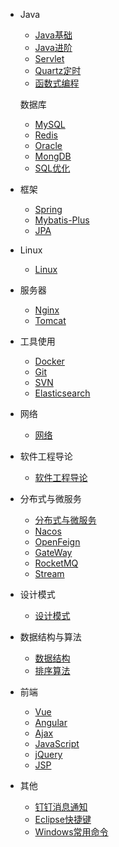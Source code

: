 
* Java
  - [Java基础](./docs/Java基础.md)
  - [Java进阶](./docs/Java进阶.md)
  - [Servlet](./docs/Servlet.md)
  - [Quartz定时](./docs/Quartz定时.md)
  - [函数式编程](./docs/函数式编程.md)
  
  数据库
  - [MySQL](./docs/MySQL.md)
  - [Redis](./docs/Redis数据库.md)
  - [Oracle](./docs/Oracle.md)
  - [MongDB](./docs/MongDB.md)
  - [SQL优化](./docs/SQL优化.md)
* 框架
  * [Spring](./docs/Spring.md)
  * [Mybatis-Plus](./docs/Mybatis-Plus.md)
  * [JPA](./docs/JPA.md)
  
* Linux
  
  - [Linux](./docs/Linux.md)
  
* 服务器
  - [Nginx](./docs/Nginx.md)
  - [Tomcat](./docs/Tomcat.md)
  
* 工具使用
  - [Docker](./docs/Docker.md)
  - [Git](./docs/Git.md)
  - [SVN](./docs/SVN.md)
  - [Elasticsearch](./docs/Elasticsearch.md)
  
* 网络
  
  - [网络](./docs/网络.md)
  
* 软件工程导论
  
  - [软件工程导论](./docs/软件工程导论.md)
  
* 分布式与微服务
  - [分布式与微服务](./docs/分布式.md)
  - [Nacos](./docs/Nacos.md)
  - [OpenFeign](./docs/OpenFeign.md)
  - [GateWay](./docs/GateWay.md)
  - [RocketMQ](./docs/RocketMQ.md)
  - [Stream](./docs/Stream.md)
  
* 设计模式
  
  - [设计模式](./docs/设计模式.md)
  
* 数据结构与算法
  - [数据结构](./docs/数据结构.md)
  - [排序算法](./docs/排序算法.md)
  
* 前端
  - [Vue](./docs/Vue.md)
  - [Angular](./docs/Angular.md)
  - [Ajax](./docs/Ajax学习.md)
  - [JavaScript](./docs/JS.md)
  - [jQuery](./docs/jQuery学习.md)
  - [JSP](./docs/JSP.md)
  
* 其他
  - [钉钉消息通知](./docs/钉钉消息通知.md)
  - [Eclipse快捷键](./docs/Eclipse快捷键及代码规范.md)
  - [Windows常用命令](./docs/Windows常用运行命令.md)
